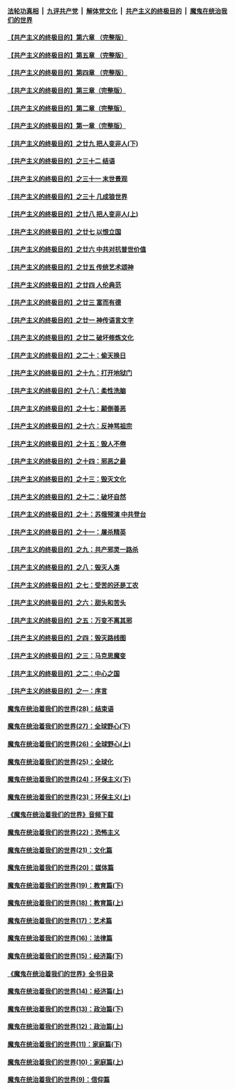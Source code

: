 ####  [法轮功真相](../../../../basic/blob/master/README.md?t=04091201) &nbsp;|&nbsp; [九评共产党](../../../../9ping.md/blob/master/README.md?t=04091201) &nbsp;|&nbsp; [解体党文化](../../../../jtdwh.md/blob/master/README.md?t=04091201)  &nbsp;|&nbsp; [共产主义的终极目的](../../../../gczydzjmd.md/blob/master/README.md?t=04091201) &nbsp;|&nbsp; [魔鬼在统治我们的世界](../../../../mgztzwmdsj.md/blob/master/README.md?t=04091201) 

#### [【共产主义的终极目的】第六章 （完整版）](../pages/nsc422/n11428913.md?t=04091201) 

#### [【共产主义的终极目的】第五章 （完整版）](../pages/nsc422/n11428912.md?t=04091201) 

#### [【共产主义的终极目的】第四章 （完整版）](../pages/nsc422/n11428907.md?t=04091201) 

#### [【共产主义的终极目的】第三章（完整版）](../pages/nsc422/n11428848.md?t=04091201) 

#### [【共产主义的终极目的】第二章（完整版）](../pages/nsc422/n11428831.md?t=04091201) 

#### [【共产主义的终极目的】第一章（完整版）](../pages/nsc422/n11417651.md?t=04091201) 

#### [【共产主义的终极目的】之廿九 把人变非人(下)](../pages/nsc422/n11344140.md?t=04091201) 

#### [【共产主义的终极目的】之三十二 结语](../pages/nsc422/n11360535.md?t=04091201) 

#### [【共产主义的终极目的】之三十一 末世景观](../pages/nsc422/n11351129.md?t=04091201) 

#### [【共产主义的终极目的】之三十 几成狼世界](../pages/nsc422/n11348280.md?t=04091201) 

#### [【共产主义的终极目的】之廿八 把人变非人(上)](../pages/nsc422/n11340492.md?t=04091201) 

#### [【共产主义的终极目的】之廿七 以恨立国](../pages/nsc422/n11336944.md?t=04091201) 

#### [【共产主义的终极目的】之廿六 中共对抗普世价值](../pages/nsc422/n11324785.md?t=04091201) 

#### [【共产主义的终极目的】之廿五 传统艺术颂神](../pages/nsc422/n11296396.md?t=04091201) 

#### [【共产主义的终极目的】之廿四 人伦典范](../pages/nsc422/n11296397.md?t=04091201) 

#### [【共产主义的终极目的】之廿三 富而有德](../pages/nsc422/n11283598.md?t=04091201) 

#### [【共产主义的终极目的】之廿一 神传语言文字](../pages/nsc422/n11263265.md?t=04091201) 

#### [【共产主义的终极目的】之廿二 破坏修炼文化](../pages/nsc422/n11245728.md?t=04091201) 

#### [【共产主义的终极目的】之二十：偷天换日](../pages/nsc422/n11238846.md?t=04091201) 

#### [【共产主义的终极目的】之十九：打开地狱门](../pages/nsc422/n11206376.md?t=04091201) 

#### [【共产主义的终极目的】之十八：柔性洗脑](../pages/nsc422/n11199994.md?t=04091201) 

#### [【共产主义的终极目的】之十七：颠倒善恶](../pages/nsc422/n11179782.md?t=04091201) 

#### [【共产主义的终极目的】之十六：反神骂祖宗](../pages/nsc422/n11166798.md?t=04091201) 

#### [【共产主义的终极目的】之十五：毁人不倦](../pages/nsc422/n11166792.md?t=04091201) 

#### [【共产主义的终极目的】之十四：邪恶之最](../pages/nsc422/n11150249.md?t=04091201) 

#### [【共产主义的终极目的】之十三：毁灭文化](../pages/nsc422/n11135227.md?t=04091201) 

#### [【共产主义的终极目的】之十二：破坏自然](../pages/nsc422/n11135214.md?t=04091201) 

#### [【共产主义的终极目的】之十：苏俄预演 中共登台](../pages/nsc422/n11118424.md?t=04091201) 

#### [【共产主义的终极目的】之十一：屠杀精英](../pages/nsc422/n11118442.md?t=04091201) 

#### [【共产主义的终极目的】之九：共产邪灵一路杀](../pages/nsc422/n11114139.md?t=04091201) 

#### [【共产主义的终极目的】之八：毁灭人类](../pages/nsc422/n11108503.md?t=04091201) 

#### [【共产主义的终极目的】之七：受苦的还是工农](../pages/nsc422/n11101809.md?t=04091201) 

#### [【共产主义的终极目的】之六：甜头和苦头](../pages/nsc422/n11096971.md?t=04091201) 

#### [【共产主义的终极目的】之五：万变不离其邪](../pages/nsc422/n11091285.md?t=04091201) 

#### [【共产主义的终极目的】之四：毁灭路线图](../pages/nsc422/n11086284.md?t=04091201) 

#### [【共产主义的终极目的】之三：马克思魔变](../pages/nsc422/n11061941.md?t=04091201) 

#### [【共产主义的终极目的】之二：中心之国](../pages/nsc422/n11047728.md?t=04091201) 

#### [【共产主义的终极目的】之一：序言](../pages/nsc422/n11086077.md?t=04091201) 

#### [魔鬼在统治着我们的世界(28)：结束语](../pages/nsc422/n10936246.md?t=04091201) 

#### [魔鬼在统治着我们的世界(27)：全球野心(下)](../pages/nsc422/n10928319.md?t=04091201) 

#### [魔鬼在统治着我们的世界(26)：全球野心(上)](../pages/nsc422/n10900318.md?t=04091201) 

#### [魔鬼在统治着我们的世界(25)：全球化](../pages/nsc422/n10788205.md?t=04091201) 

#### [魔鬼在统治着我们的世界(24)：环保主义(下)](../pages/nsc422/n10695307.md?t=04091201) 

#### [魔鬼在统治着我们的世界(23)：环保主义(上)](../pages/nsc422/n10688613.md?t=04091201) 

#### [《魔鬼在统治着我们的世界》音频下载](../pages/nsc422/n10635553.md?t=04091201) 

#### [魔鬼在统治着我们的世界(22)：恐怖主义](../pages/nsc422/n10614727.md?t=04091201) 

#### [魔鬼在统治着我们的世界(21)：文化篇](../pages/nsc422/n10597706.md?t=04091201) 

#### [魔鬼在统治着我们的世界(20)：媒体篇](../pages/nsc422/n10586579.md?t=04091201) 

#### [魔鬼在统治着我们的世界(19)：教育篇(下)](../pages/nsc422/n10564808.md?t=04091201) 

#### [魔鬼在统治着我们的世界(18)：教育篇(上)](../pages/nsc422/n10526970.md?t=04091201) 

#### [魔鬼在统治着我们的世界(17)：艺术篇](../pages/nsc422/n10499093.md?t=04091201) 

#### [魔鬼在统治着我们的世界(16)：法律篇](../pages/nsc422/n10485969.md?t=04091201) 

#### [魔鬼在统治着我们的世界(15)：经济篇(下)](../pages/nsc422/n10469975.md?t=04091201) 

#### [《魔鬼在统治着我们的世界》全书目录](../pages/nsc422/n10464261.md?t=04091201) 

#### [魔鬼在统治着我们的世界(14)：经济篇(上)](../pages/nsc422/n10457370.md?t=04091201) 

#### [魔鬼在统治着我们的世界(13)：政治篇(下)](../pages/nsc422/n10448270.md?t=04091201) 

#### [魔鬼在统治着我们的世界(12)：政治篇(上)](../pages/nsc422/n10444576.md?t=04091201) 

#### [魔鬼在统治着我们的世界(11)：家庭篇(下)](../pages/nsc422/n10440961.md?t=04091201) 

#### [魔鬼在统治着我们的世界(10)：家庭篇(上)](../pages/nsc422/n10435448.md?t=04091201) 

#### [魔鬼在统治着我们的世界(9)：信仰篇](../pages/nsc422/n10432159.md?t=04091201) 

